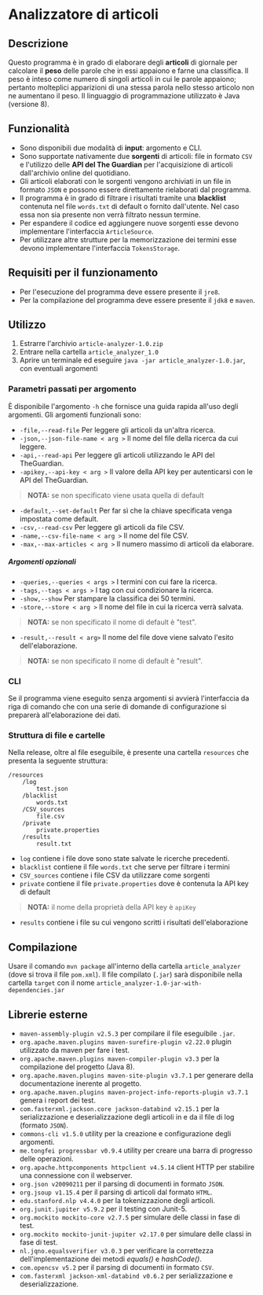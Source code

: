 ﻿# Analizzatore di articoli
## Descrizione
Questo programma è in grado di elaborare degli **articoli** di giornale per calcolare il **peso** delle parole che in essi appaiono e farne una classifica. Il peso è inteso come numero di singoli articoli in cui le parole appaiono; pertanto molteplici apparizioni di una stessa parola nello stesso articolo non ne aumentano il peso. Il linguaggio di programmazione utilizzato è Java (versione 8).
## Funzionalità
- Sono disponibili due modalità di **input**: argomento e CLI.
- Sono supportate nativamente due **sorgenti** di articoli: file in formato `CSV` e l'utilizzo delle **API del The Guardian** per l'acquisizione di articoli dall'archivio online del quotidiano.
- Gli articoli elaborati con le sorgenti vengono archiviati in un file in formato `JSON` e possono essere direttamente rielaborati dal programma.
- Il programma è in grado di filtrare i risultati tramite una **blacklist** contenuta nel file `words.txt` di default o fornito dall'utente. Nel caso essa non sia presente non verrà filtrato nessun termine.
- Per espandere il codice ed aggiungere nuove sorgenti esse devono implementare l'interfaccia `ArticleSource`.
- Per utilizzare altre strutture per la memorizzazione dei termini esse devono implementare l'interfaccia `TokensStorage`.
## Requisiti per il funzionamento
- Per l'esecuzione del programma deve essere presente il `jre8`.
- Per la compilazione del programma deve essere presente il `jdk8` e `maven`.
## Utilizzo
1. Estrarre l'archivio `article-analyzer-1.0.zip`
2. Entrare nella cartella `article_analyzer_1.0`
3. Aprire un terminale ed eseguire `java -jar article_analyzer-1.0.jar`, con eventuali argomenti
### Parametri passati per argomento
È disponibile l'argomento `-h` che fornisce una guida rapida all'uso degli argomenti. Gli argomenti funzionali sono:
- `-file,--read-file` Per leggere gli articoli da un'altra ricerca.
- `-json,--json-file-name < arg >` Il nome del file della ricerca da cui leggere.
- `-api,--read-api` Per leggere gli articoli utilizzando le API del  TheGuardian.
- `-apikey,--api-key < arg >` Il valore della API key per autenticarsi con le API del TheGuardian.
> **NOTA:** se non specificato viene usata quella di default
- `-default,--set-default` Per far sì che la chiave specificata venga impostata come default.
- `-csv,--read-csv` Per leggere gli articoli da file CSV.
- `-name,--csv-file-name < arg >` Il nome del file CSV.
- `-max,--max-articles < arg >` Il numero massimo di articoli da elaborare.
##### Argomenti opzionali
- `-queries,--queries < args >` I termini con cui fare la ricerca.
- `-tags,--tags < args >` I tag con cui condizionare la ricerca.
- `-show,--show` Per stampare la classifica dei 50 termini.
- `-store,--store < arg >` Il nome del file in cui la ricerca verrà salvata. 
>  **NOTA:** se non specificato il nome di default è "test".
- `-result,--result < arg>` Il nome del file dove viene salvato l'esito dell'elaborazione.
>  **NOTA:** se non specificato il nome di default è "result".
### CLI
Se il programma viene eseguito senza argomenti si avvierà l'interfaccia da riga di comando che con una serie di domande di configurazione si preparerà all'elaborazione dei dati.
### Struttura di file e cartelle

Nella release, oltre al file eseguibile, è presente una cartella `resources` che presenta la seguente struttura:

    /resources
	    /log
		    test.json
	    /blacklist
		    words.txt
	    /CSV_sources
		    file.csv
	    /private
		    private.properties
	    /results
		    result.txt
- `log` contiene i file dove sono state salvate le ricerche precedenti. 
- `blacklist` contiene il file `words.txt` che serve per filtrare i termini
- `CSV_sources` contiene i file CSV da utilizzare come sorgenti
- `private` contiene il file `private.properties` dove è contenuta la API key di default
> **NOTA:** il nome della proprietà della API key è `apiKey`
- `results` contiene i file su cui vengono scritti i risultati dell'elaborazione
## Compilazione
Usare il comando `mvn package` all'interno della cartella `article_analyzer` (dove si trova il file `pom.xml`). Il file compilato (`.jar`) sarà disponibile nella cartella `target` con il nome `article_analyzer-1.0-jar-with-dependencies.jar`
## Librerie esterne
- `maven-assembly-plugin v2.5.3` per compilare il file eseguibile `.jar`.
- `org.apache.maven.plugins maven-surefire-plugin v2.22.0` plugin utilizzato da maven per fare i test.
- `org.apache.maven.plugins maven-compiler-plugin v3.3` per la compilazione del progetto (Java 8).
- `org.apache.maven.plugins maven-site-plugin v3.7.1` per generare della documentazione inerente al progetto.
- `org.apache.maven.plugins maven-project-info-reports-plugin v3.7.1` genera i report dei test.
- `com.fasterxml.jackson.core jackson-databind v2.15.1` per la serializzazione e deserializzazione degli articoli in e da il file di log (formato `JSON`).
- `commons-cli v1.5.0` utility per la creazione e configurazione degli argomenti.
- `me.tongfei progressbar v0.9.4` utility per creare una barra di progresso delle operazioni.
- `org.apache.httpcomponents httpclient v4.5.14` client HTTP per stabilire una connessione con il webserver.
- `org.json v20090211` per il parsing di documenti in formato `JSON`.
- `org.jsoup v1.15.4` per il parsing di articoli dal formato `HTML`.
- `edu.stanford.nlp v4.4.0` per la tokenizzazione degli articoli.
- `org.junit.jupiter v5.9.2` per il testing con Junit-5.
- `org.mockito mockito-core v2.7.5` per simulare delle classi in fase di test.
- `org.mockito mockito-junit-jupiter v2.17.0` per simulare delle classi in fase di test.
- `nl.jqno.equalsverifier v3.0.3` per verificare la correttezza dell'implementazione dei metodi *equals()* e *hashCode()*.
- `com.opencsv v5.2` per il parsing di documenti in formato `CSV`.
- `com.fasterxml jackson-xml-databind v0.6.2` per serializzazione e deserializzazione.
